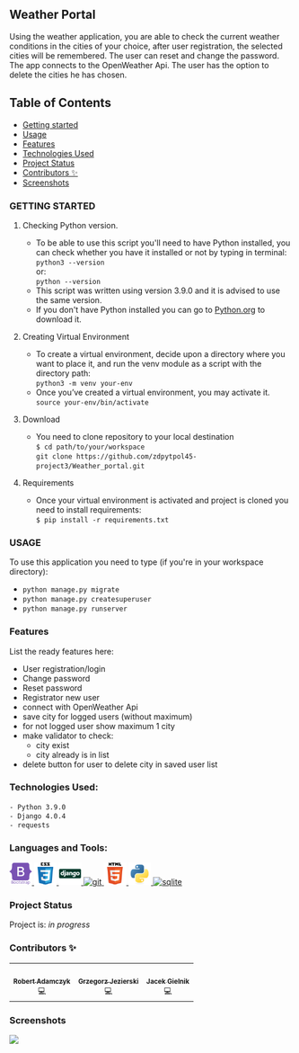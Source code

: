 ## Weather Portal

Using the weather application, you are able to check the current weather conditions in the cities of your choice, after user registration, the selected cities will be remembered. The user can reset and change the password. The app connects to the OpenWeather Api. The user has the option to delete the cities he has chosen.

## Table of Contents
* [Getting started](#getting-started)
* [Usage](#usage)
* [Features](#features)
* [Technologies Used](#technologies-used)
* [Project Status](#project-status)
* [Contributors ✨](#contributors-)
* [Screenshots](#screenshots)


### GETTING STARTED

1. Checking Python version.
    - To be able to use this script you'll need to have Python installed, you can check whether you have it installed or not by typing in terminal:  
`python3 --version`  
or:  
`python --version` 
    - This script was written using version 3.9.0 and it is advised to use the same version.
    - If you don't have Python installed you can go to [Python.org](https://www.python.org/downloads/) to download it.
    
 2. Creating Virtual Environment 
    - To create a virtual environment, decide upon a directory where you want to place it, and run the venv module as a script with the directory path:  
    `python3 -m venv your-env`  
    - Once you’ve created a virtual environment, you may activate it.  
    `source your-env/bin/activate`
    
 3. Download
     - You need to clone repository to your local destination  
    `$ cd path/to/your/workspace`  
    `git clone https://github.com/zdpytpol45-project3/Weather_portal.git`
    
 4. Requirements
    - Once your virtual environment is activated and project is cloned you need to install requirements:  
    `$ pip install -r requirements.txt`  
    
 ### USAGE
 
 To use this application you need to type (if you're in your workspace directory): 
 
 - `python manage.py migrate`
 - `python manage.py createsuperuser`
 - `python manage.py runserver`  
    
 ### Features
   List the ready features here:
   - User registration/login
   - Change password
   - Reset password
   - Registrator new user
   - connect with OpenWeather Api
   - save city for logged users (without maximum)
   - for not logged user show maximum 1 city
   - make validator to check:
        - city exist 
        - city already is in list
   - delete button for user to delete city in saved user list
   
  
### Technologies Used:
    - Python 3.9.0
    - Django 4.0.4
    - requests


### Languages and Tools:
<p align="left"> <a href="https://getbootstrap.com" target="_blank" rel="noreferrer"> <img src="https://raw.githubusercontent.com/devicons/devicon/master/icons/bootstrap/bootstrap-plain-wordmark.svg" alt="bootstrap" width="40" height="40"/> </a> <a href="https://www.w3schools.com/css/" target="_blank" rel="noreferrer"> <img src="https://raw.githubusercontent.com/devicons/devicon/master/icons/css3/css3-original-wordmark.svg" alt="css3" width="40" height="40"/> </a> <a href="https://www.djangoproject.com/" target="_blank" rel="noreferrer"> <img src="https://raw.githubusercontent.com/devicons/devicon/master/icons/django/django-original.svg" alt="django" width="40" height="40"/> </a> <a href="https://git-scm.com/" target="_blank" rel="noreferrer"> <img src="https://www.vectorlogo.zone/logos/git-scm/git-scm-icon.svg" alt="git" width="40" height="40"/> </a> <a href="https://www.w3.org/html/" target="_blank" rel="noreferrer"> <img src="https://raw.githubusercontent.com/devicons/devicon/master/icons/html5/html5-original-wordmark.svg" alt="html5" width="40" height="40"/> </a> <a href="https://www.python.org" target="_blank" rel="noreferrer"> <img src="https://raw.githubusercontent.com/devicons/devicon/master/icons/python/python-original.svg" alt="python" width="40" height="40"/> </a> <a href="https://www.sqlite.org/" target="_blank" rel="noreferrer"> <img src="https://www.vectorlogo.zone/logos/sqlite/sqlite-icon.svg" alt="sqlite" width="40" height="40"/> </a> </p> 

### Project Status
Project is: _in progress_

### Contributors ✨
<table>
<tr>
<td align="center"><a href="https://github.com/robert-adamczyk"><img src="https://avatars2.githubusercontent.com/u/17708702?v=4?s=100" width="100px;" alt=""/><br /><sub><b>Robert Adamczyk</b></sub></a><br /><title="Code">💻</a></td>

<td align="center"><a href="https://github.com/GJezierski"><img src="https://avatars3.githubusercontent.com/u/12335761?v=4?s=100" width="100px;" alt=""/><br /><sub><b>Grzegorz Jezierski</b></sub></a><br /><title="Code">💻</a></td>
    
 <td align="center"><a href="https://github.com/jacek-gielnik"><img src="https://avatars2.githubusercontent.com/u/17708702?v=4?s=100" width="100px;" alt=""/><br /><sub><b>Jacek Gielnik</b></sub></a><br /><title="Code">💻</a></td>
 </tr>   
</table>    

### Screenshots

<img src="https://iili.io/X3Itt4.md.png">
 
